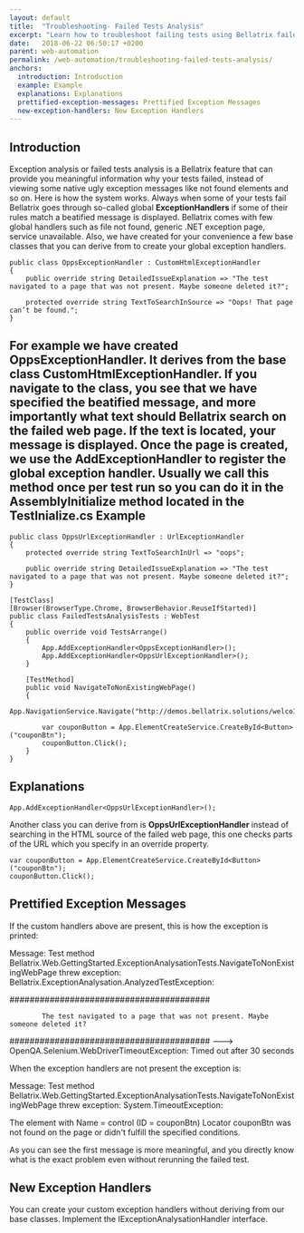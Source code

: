 ```yaml
---
layout: default
title:  "Troubleshooting- Failed Tests Analysis"
excerpt: "Learn how to troubleshoot failing tests using Bellatrix failed tests analysis module."
date:   2018-06-22 06:50:17 +0200
parent: web-automation
permalink: /web-automation/troubleshooting-failed-tests-analysis/
anchors:
  introduction: Introduction
  example: Example
  explanations: Explanations
  prettified-exception-messages: Prettified Exception Messages
  new-exception-handlers: New Exception Handlers
---
```

Introduction
------------
Exception analysis or failed tests analysis is a Bellatrix feature that can provide you meaningful information why your tests failed, instead of viewing some native ugly exception messages like not found elements and so on. Here is how the system works. Always when some of your tests fail Bellatrix goes through so-called global **ExceptionHandlers** if some of their rules match a beatified message is displayed. Bellatrix comes with few global handlers such as file not found, generic .NET exception page, service unavailable. Also, we have created for your convenience a few base classes that you can derive from to create your global exception handlers.
```
public class OppsExceptionHandler : CustomHtmlExceptionHandler
{
    public override string DetailedIssueExplanation => "The test navigated to a page that was not present. Maybe someone deleted it?";

    protected override string TextToSearchInSource => "Oops! That page can’t be found.";
}
```
 For example we have created **OppsExceptionHandler**. It derives from the base class **CustomHtmlExceptionHandler**. If you navigate to the class, you see that we have specified the beatified message, and more importantly what text should Bellatrix search on the failed web page. If the text is located, your message is displayed. Once the page is created, we use the **AddExceptionHandler** to register the global exception handler.
Usually we call this method once per test run so you can do it in the **AssemblyInitialize** method located in the **TestInialize**.cs
Example
-------
```
public class OppsUrlExceptionHandler : UrlExceptionHandler
{
    protected override string TextToSearchInUrl => "oops";

    public override string DetailedIssueExplanation => "The test navigated to a page that was not present. Maybe someone deleted it?";
}
```
```
[TestClass]
[Browser(BrowserType.Chrome, BrowserBehavior.ReuseIfStarted)]
public class FailedTestsAnalysisTests : WebTest
{
    public override void TestsArrange()
    {
        App.AddExceptionHandler<OppsExceptionHandler>();
        App.AddExceptionHandler<OppsUrlExceptionHandler>();
    }

    [TestMethod]
    public void NavigateToNonExistingWebPage()
    {
        App.NavigationService.Navigate("http://demos.bellatrix.solutions/welco1");

        var couponButton = App.ElementCreateService.CreateById<Button>("couponBtn");
        couponButton.Click();
    }
}
```
Explanations
------------
```
App.AddExceptionHandler<OppsUrlExceptionHandler>();
```
Another class you can derive from is **OppsUrlExceptionHandler** instead of searching in the HTML source of the failed web page, this one checks parts of the URL which you specify in an override property.
```
var couponButton = App.ElementCreateService.CreateById<Button>("couponBtn");
couponButton.Click();
```
Prettified Exception Messages
----------------------------------
If the custom handlers above are present, this is how the exception is printed:

Message: Test method Bellatrix.Web.GettingStarted.ExceptionAnalysationTests.NavigateToNonExistingWebPage threw exception:
Bellatrix.ExceptionAnalysation.AnalyzedTestException:

########################################

            The test navigated to a page that was not present. Maybe someone deleted it?

########################################
    ---> OpenQA.Selenium.WebDriverTimeoutException: Timed out after 30 seconds

When the exception handlers are not present the exception is:

Message: Test method Bellatrix.Web.GettingStarted.ExceptionAnalysationTests.NavigateToNonExistingWebPage threw exception:
System.TimeoutException:

The element with Name = control (ID = couponBtn) Locator couponBtn was not found on the page or didn't fulfill the specified conditions.

As you can see the first message is more meaningful, and you directly know what is the exact problem even without rerunning the failed test.

New Exception Handlers
----------------------
You can create your custom exception handlers without deriving from our base classes. Implement the IExceptionAnalysationHandler interface.